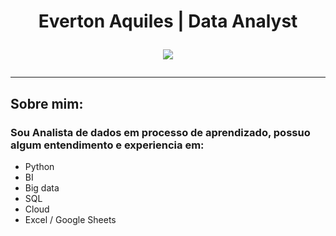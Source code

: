 <h1 align="center"> Everton Aquiles | Data Analyst


<p align="center">
  <a href="https://www.linkedin.com/in/everton-aquiles-dados" target="_blank">
    <img src="https://img.shields.io/badge/LinkedIn-blue?logo=linkedin" />
  </a>
</p>

---

## Sobre mim:


### Sou Analista de dados em processo de aprendizado, possuo algum entendimento e experiencia em:
- Python
- BI
- Big data
- SQL
- Cloud
- Excel / Google Sheets
